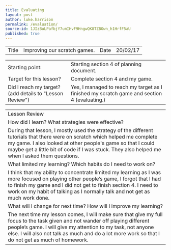 ```yaml
---
title: Evaluating
layout: post
author: luke.harrison
permalink: /evaluation/
source-id: 1JIzBuLPafbjY7umIHvF9HngwQK8TZBOwn_h1HrfF5aU
published: true
---
```

<table>
  <tr>
    <td>Title</td>
    <td>Improving our scratch games.
</td>
    <td>Date</td>
    <td>20/02/17</td>
  </tr>
</table>


<table>
  <tr>
    <td>Starting point:</td>
    <td>Starting section 4 of planning document.</td>
  </tr>
  <tr>
    <td>Target for this lesson?</td>
    <td>Complete section 4 and my game.</td>
  </tr>
  <tr>
    <td>Did I reach my target? 
(add details to "Lesson Review")</td>
    <td>Yes, I managed to reach my target as I finished my scratch game and section 4 (evaluating.)</td>
  </tr>
</table>


<table>
  <tr>
    <td>Lesson Review</td>
  </tr>
  <tr>
    <td>How did I learn? What strategies were effective? </td>
  </tr>
  <tr>
    <td>During that lesson, I mostly used the strategy of the different tutorials that there were on scratch which helped me complete my game. I also looked at other people's game so that I could maybe get a little bit of code if I was stuck. They also helped me when I asked them questions.</td>
  </tr>
  <tr>
    <td>What limited my learning? Which habits do I need to work on? </td>
  </tr>
  <tr>
    <td>I think that my ability to concentrate limited my learning as I was more focused on playing other people’s game, I forgot that I had to finish my game and I did not get to finish section 4. I need to work on my habit of talking as I normally talk and not get as much work done.</td>
  </tr>
  <tr>
    <td>What will I change for next time? How will I improve my learning?</td>
  </tr>
  <tr>
    <td>The next time my lesson comes, I will make sure that give my full focus to the task given and not wander off playing different people’s game. I will give my attention to my task, not anyone else. I will also not talk as much and do a lot more work so that I do not get as much of homework.</td>
  </tr>
</table>


